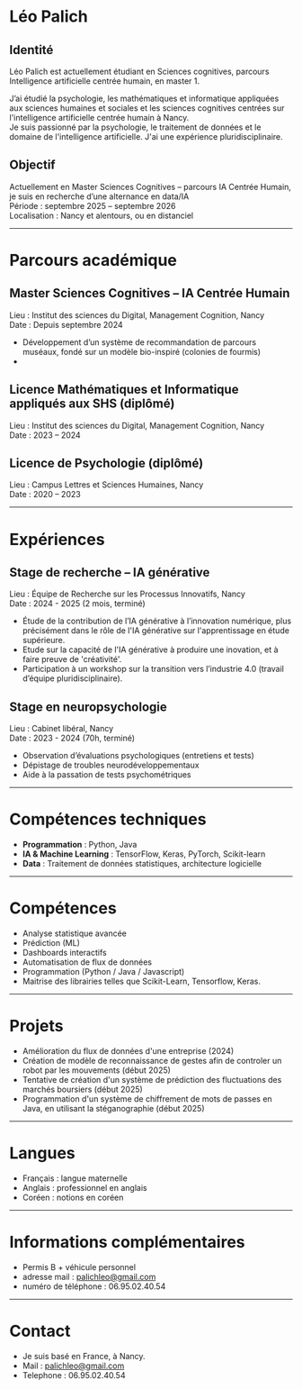 #  Léo Palich
## Identité

Léo Palich est actuellement étudiant en Sciences cognitives, parcours Intelligence artificielle centrée humain, en master 1.

J’ai étudié la psychologie, les mathématiques et informatique appliquées aux sciences humaines et sociales et les sciences cognitives centrées sur l'intelligence artificielle centrée humain à Nancy.  
Je suis passionné par la psychologie, le traitement de données et le domaine de l'intelligence artificielle.
J'ai une expérience pluridisciplinaire.

##  Objectif
Actuellement en Master Sciences Cognitives – parcours IA Centrée Humain, je suis en recherche d’une alternance en data/IA  
Période : septembre 2025 – septembre 2026  
Localisation : Nancy et alentours, ou en distanciel

---

#  Parcours académique

## Master Sciences Cognitives – IA Centrée Humain 
Lieu : Institut des sciences du Digital, Management Cognition, Nancy  
Date : Depuis septembre 2024  
- Développement d’un système de recommandation de parcours muséaux, fondé sur un modèle bio-inspiré (colonies de fourmis)
- 

## Licence Mathématiques et Informatique appliqués aux SHS (diplômé)
Lieu : Institut des sciences du Digital, Management Cognition, Nancy  
Date : 2023 – 2024  

## Licence de Psychologie (diplômé)
Lieu : Campus Lettres et Sciences Humaines, Nancy  
Date : 2020 – 2023  


---

# Expériences

## Stage de recherche – IA générative  
Lieu : Équipe de Recherche sur les Processus Innovatifs, Nancy  
Date : 2024 - 2025 (2 mois, terminé)  
- Étude de la contribution de l’IA générative à l’innovation numérique, plus précisément dans le rôle de l'IA générative sur l'apprentissage en étude supérieure.
- Etude sur la capacité de l'IA générative à produire une inovation, et à faire preuve de 'créativité'. 
- Participation à un workshop sur la transition vers l’industrie 4.0 (travail d’équipe pluridisciplinaire).

## Stage en neuropsychologie  
Lieu : Cabinet libéral, Nancy  
Date : 2023 - 2024 (70h, terminé)  
- Observation d’évaluations psychologiques (entretiens et tests)  
- Dépistage de troubles neurodéveloppementaux
- Aide à la passation de tests psychométriques

---

# Compétences techniques

- **Programmation** : Python, Java  
- **IA & Machine Learning** : TensorFlow, Keras, PyTorch, Scikit-learn  
- **Data** : Traitement de données statistiques, architecture logicielle

---

# Compétences

- Analyse statistique avancée
- Prédiction (ML)
- Dashboards interactifs
- Automatisation de flux de données
- Programmation (Python / Java / Javascript)
- Maitrise des librairies telles que Scikit-Learn, Tensorflow, Keras.

---

# Projets

- Amélioration du flux de données d'une entreprise (2024)
- Création de modèle de reconnaissance de gestes afin de controler un robot par les mouvements (début 2025)
- Tentative de création d'un système de prédiction des fluctuations des marchés boursiers (début 2025)
- Programmation d'un système de chiffrement de mots de passes en Java, en utilisant la stéganographie (début 2025)

---

# Langues

- Français : langue maternelle  
- Anglais : professionnel en anglais
- Coréen : notions en coréen

---

# Informations complémentaires

- Permis B + véhicule personnel  
- adresse mail : palichleo@gmail.com  
- numéro de téléphone : 06.95.02.40.54  

---
# Contact

- Je suis basé en France, à Nancy.
- Mail : palichleo@gmail.com
- Telephone : 06.95.02.40.54